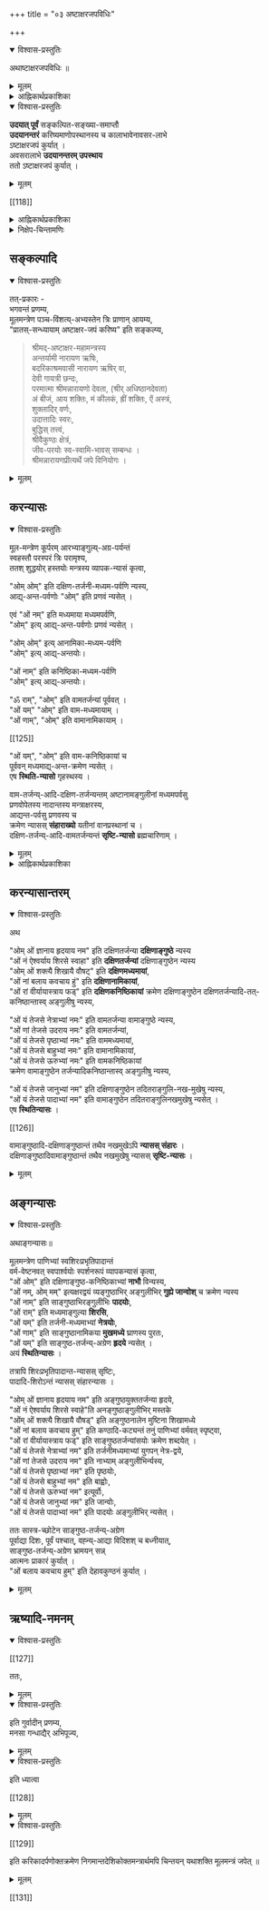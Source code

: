 +++
title = "०३ अष्टाक्षरजपविधिः"

+++

<details open><summary>विश्वास-प्रस्तुतिः</summary>

अथाष्टाक्षरजपविधिः ॥
</details>

<details><summary>मूलम्</summary>

अथाष्टाक्षरजपविधिः ॥
</details>

<details><summary>आह्निकार्थप्रकाशिका</summary>

ततोऽष्टाक्षरजपम् आह – **अथाष्टाक्षरजप** इति ।  
मया प्रदर्श्यत इति शेषः ।  
आचमन-प्रकरणोदाहृत-वचनानुसारेण  
सन्ध्यान्ताचमनम् एकं कृत्वा  
मूल-मन्त्र-जपः कार्य इति बोध्यम् ।  
तदुक्तं – 

> मद्-भक्ता ये नर-श्रेष्ठा  
मद्गता मत्परायणाः ।  
मद्-याजिनो मन्-नियमास्  
**तान्** प्रयत्नेन **पूजयेत्** ॥  
तेषान्तु पावनायाहं  
नित्यम् एव युधिष्ठिर ।  
उभे सन्ध्ये **ऽधितिष्ठामि**  
ह्य् अस्कन्नं तद्-व्रतम् मम ॥  
तस्माद् अष्टाक्षरम् मन्त्रं  
मद्-भक्तैर् वीत-कल्मषैः ।  
सन्ध्या-कालेषु **जप्तव्यं**,  
सततञ् चात्म-शुद्धये ॥ 

इति श्रीवैष्णव-धर्म-शास्त्रोक्तश्रीमदष्टाक्षरजपोपि सन्ध्यायामवसरे कार्यः इति ।
</details>

<details open><summary>विश्वास-प्रस्तुतिः</summary>

**उदयात् पूर्वं** सङ्कल्पित-सङ्ख्या-समाप्तौ  
**उदयानन्तरं** करिष्यमाणोपस्थानस्य च कालाभावेनावसर-लाभे  
ऽष्टाक्षरजपं कुर्यात् ।  
अवसरालाभे **उदयानन्तरम् उपस्थाय**  
ततो ऽष्टाक्षरजपं कुर्यात् ।
</details>

<details><summary>मूलम्</summary>

उदयात्पूर्वं सङ्कल्पितसङ्ख्यासमाप्तौ उदयानन्तरं करिष्यमाणोपस्थानस्य च कालाभावेनावसरलाभेऽष्टाक्षरजपं कुर्यात् । अवसरालाभे उदयानन्तरमुपस्थाय ततोऽष्टाक्षरजपं कुर्यात् ।
</details>

[[118]]

<details><summary>आह्निकार्थप्रकाशिका</summary>

अत्र गायत्र्य्-उपस्थानात् पूर्वम् एवाष्टाक्षर-जपः आचार्य-पादाभिमत इत्येकेतरोक्तं  
प्रमाण-न्यायाचार्यपाद-श्रीसूक्ति-विरुद्धम् इति  
हृदि निधाय  
उदाहृताचार्य-पाद-श्रीसूक्त्य्-अभिप्रेतार्थम् आह - **उदयात्पूर्वमि**त्यादिना । 

न च 

> सङ्कल्पित-सङ्ख्यात-गायत्री-जपानन्तरम्  
उपस्थानान्तम् असङ्ख्यात-गायत्रीजपोऽनुष्ठेयः ।  
अतो नाष्टाक्षरजपावसर 

इति वाच्यम् - 

असङ्ख्यात-गायत्री-जप-नैष्फल्यस्य गायत्री-जप-प्रकरणे समर्थितत्वेन  
तत्परित्यागेनाष्टाक्षर-जपस्य कार्यत्वात् । 

अत्र वक्तव्यं सर्वं श्रीनिक्षेप-चिन्तामणौ सम्यग् अनुगृहीतम्।   
तद्-अभिप्रेतार्थाः केचन प्रदर्श्यन्ते।  
</details>

<details><summary>निक्षेप-चिन्तामणिः</summary>

"तस्माद् अष्टाक्षरं मन्त्रम्"-इत्यादि-वचन-विहिताष्टाक्षर-जपः  
नित्यः उत काम्य इति विवेचनीयम्,  
एकेतराह्निकपक्षः

> सन्ध्या-काल-विहितस् तज्-जपो नित्यः  
> सततम् इति विहितः काम्यः, 
>
>> सततं चात्मशुद्धये 
>
> इति तत्रैवात्म-शुद्धि-रूप-फल-श्रवणाद् इति ।  

तन्मन्दम् - आचार्यपाद-श्रीसूक्त्य्-अभिप्राय-न्याय-विरोधात्,  
श्री-सच्-चरित्र-रक्षायां 

> कामाधिकारत्वे सम्भवति  
> नित्यत्व-कल्पनायोगात् 

इति, 

> तत्-तद्-वाक्य-प्रकृत-फल-विशेषापेक्षया निषेध  
> इत्य् आसत्तेर् व्यवस्थाप्यम् 

इति चानुगृहीतं,  
प्रकृते आत्म-शुद्धि-कामाधिकारत्वे सम्भवति  
नित्यत्व-कल्पनं न न्याय्यम्।  

यथा +ऊर्ध्वपुण्ड्रविधौ मध्यमा-कनिष्ठिका-निषेधस्य  
निषेध-बोधक-वाक्य-समभिव्याहृत--  
वाक्यावगताङ्गुल्य्-अन्तर-फल-विषयत्वम् आसत्तेर् व्यवस्थापितं, 

सन्ध्याकालेषु जप्तव्यम् इत्य्-अत्रापि  
विधेस् समभिव्याहृत-वाक्य-प्रतिपन्नात्म-शुद्धि-फल-विषयत्वम्  
आसत्तेर् व्यवस्थाप्यम् इति,  
तत्रापि काम्य-विधिरेव । 

यद् अपरोक्तं – 

>> तेषान्तु पावनायाहं  
नित्यम् एव युधिष्ठिर ।  
उभे सन्ध्ये **ऽधितिष्ठामि**  
ह्य् अस्कन्नं तद्-व्रतम् मम ॥  
तस्माद् अष्टाक्षरम् मन्त्रं  
मद्-भक्तैर् वीत-कल्मषैः ।  
सन्ध्या-कालेषु **जप्तव्यं**,  
सततञ् चात्म-शुद्धये ॥
>
> इत्यत्र, शाबरभाष्ये -
>
>> यावज्-जीवम् अग्निहोत्रं जुहोतीत्य् अत्र  
>> जीवन-रूप-निमित्त-नैयत्येनाग्निहोत्रं नियतम् 
>
> इति भाषित-रीत्या सन्ध्याकालयोर् भगवद्-अधिष्ठान-रूप-निमित्तस्य नियतत्त्वेन  
> तन्-निमित्तक-श्रीमद्-अष्टाक्षर-जपस्यापि नियत-तमत्वं  
> सन्ध्या-कालयोस् सिद्धम् 

इति, तन् न  - 

दृष्टान्ते फलाश्रुतेः 'यावज्जीवम्' इति श्रुतेश् च  
निमित्त-नियतत्वाधीन-नित्यत्व-सिद्धाव् अपि,  
'तेषान्तु पावनाये'त्य्-आदिवचने  
पावनत्व-फलार्थ-सन्ध्या-काल-भगवद्-अधिष्ठान-रूप-  
निमित्त-नैयत्यावगमेन दृष्टान्त-वैषम्यात्,

[[119]]

तस्य निमित्तस्य 

> तस्माद् अष्टाक्षरं मन्त्रम् 

इत्यत्र तच्-छब्देन परामर्शात्,  
तद्-धेतुकस्य सन्ध्या-कालाष्टाक्षर-जपस्यात्म-शुद्धि-कामनाधिकारत्वस्य  शब्द-स्वरस-सिद्धत्वात्,  
अन्यथा पावनार्थ-सन्ध्याधिष्ठानं, 'तस्मादि'ति तच्-छब्देन परामृश्य  
तद्धेतुक-सन्ध्या-कालिकाष्टाक्षर-जप-विधानेऽपि नित्यत्वाङ्गीकारे  
तद्-वाक्यं जरद्-गवादि-वाक्यवद् अनन्वितार्थकं स्यात् । 

न चात्मशुद्धिफलकत्वं नित्यत्व-पर्यवसायीति वाच्यं – श्रुतिस्मृतिविरोधात् । 

> वैश्वानरं द्वादशकपालं निर्वपेत्  
> पुत्रे जाते यद् अष्टाकपालो भवति 

इत्यारभ्य, 

> यस्मिन् जात एताम् इष्टिं निर्वपति  
> पूत एव तेजस्व्य् अन्नाद इन्द्रियावी पशुमान् भवति 

इत्यन्तेन काम्य-फलानि प्रतिपाद्य, 

> अप वा एष सुवर्गाल् लोकाच् छिद्यत 

इति प्रत्यवाय-परिहारं श्रुतिर् आह,  
एतच्-छ्रुति-विहित-जातेष्टि-विषयम् अधिकारं 

> प्रत्यवायपरीहारे  
> फलान्तरसमन्विते ।  
> तत्र संवलितं प्राहुर्  
> अधिकारं विचक्षणाः ॥ 

इति शास्त्रीयनियमनाधिकारे ऽन्वगृह्णन् ।  
एतत्-कारिकार्थः श्रीसारास्वादिन्याम् अवलोकनीयः ।  

अत्र पूतत्वं काम्यफलतयोक्तम् -  
स्मृतिरत्नाकरे - 

> येषां जपैश्च होमैश्च पूयन्ते 

इत्युपक्रमात्, 

> एतानि जप्यानि पुनन्ति जन्तून् 

इत्युपसंहाराच्च एते जपाः काम्या इति  
मध्याह्न-सन्ध्यायां गायत्री-व्यतिरिक्त-मन्त्राणां परिशुद्धि-फल-श्रवणेन काम्यत्वोक्तेः,  
अत्रापि काम्यत्वस्यैव वाच्यत्वात् ।  

आश्वमेधिके पञ्चाशीतितमेऽध्याये श्रीवैष्णव-धर्मशास्त्रे युधिष्ठिरः -

> वृथा च कति जन्मानि  
> वृथा दानानि कानि च ।  
> वृथा च जीवितं केषां  
> नराणां पुरुषोत्तम ॥ 

इति वृथा जन्म-दानादिकं पप्रच्छ ।  
श्रीभगवान् वृथा जन्म-दानादिकं विस्तरेण प्रतिपाद्य  
सत्-पात्र-दान-फल-कथनावसरे  
आत्म-शुद्धि-फलक-सन्ध्या-काल-तद्-इतर-कालिकाष्टाक्षर-जपं विधायाध्यायान्ते 

> एवं सर्वास्व् अवस्थासु  
> सर्वदानानि पाण्डव ।  
> मद्भक्तेभ्यः प्रदत्तानि
> स्वर्गमार्गप्रदानि वै ॥ 

इति दानफलमेव प्रतिपादितम् ।  
उपरितनाध्यायेषु च,  
आचार-दोष-ब्राह्मणादि-गुण-दोष-दान-विशेष-फलादिकम् एव प्रपञ्चितम् । 

[[120]]

तत्रैक-नवतितमेऽध्याये – 

> गायत्रीं च यथाशक्ति  
> जप्त्वा सूक्तं च मामकम् ।  
> मन्मयानि च सामानि  
> पौरुषं व्रतमेव तत् ॥  
> ततश् चालोकयेद् अर्कं  
> "हँसश् शुचिषद्" इत्यपि ।  
> प्रदक्षिणं समावृत्य  
> नमस्कृत्य दिवाकरम् ॥ 

इति गायत्री-साम-मन्व्-अशेष-जपानन्तरम्  
उपस्थान-प्रदक्षिण-नमस्कारादिकम् एव क्रमात् प्रतिपादितं,  
मध्ये नाष्टाक्षर-जपो विहितः ।  

एवं च प्रकरणानुगुण्येनात्मशुद्धि-कामनायां  
सन्ध्याकालेषु सततं चाष्टाक्षरजपः कार्य इति सिद्धम् । 

> ततः परं चाध्ययनं  
जपं भागवतो यदा ।  
कुर्यात् स्वाध्यायकालोऽसौ  
कीर्तितो मुनिपुङ्गव ॥  

> अर्चयांश् च ततो देवं  
ततो मन्त्रान् जपन्न् अपि ।  
ध्यायन्न् अपि परं देवं  
कालेषूक्तेषु पञ्चसु ॥ 

> स्वाध्यायश्च  
श्रुति-स्मृतीतिहास--  
मन्त्र-जप--  
सत्-संवाद+  
अध्यात्म-शास्त्र-श्रवण-प्रवचनाद्य्-आत्मा, 

> अत्र परिपूर्ण-ज्ञानस्य उपबृंहण-निरपेक्षस्याधिकारि-विशेषस्य  
द्वि-षड्--अष्ट--षड्-अक्षर--द्वयादि-जप एव स्वाध्याय इति,  
तत्र तद्-विधिः,  
अत एव रहस्याम्नाये वेदान्तर-निषेधेन द्वि-षट्क-मात्र-स्वाध्याय-विधानं निर्व्यूढं, 

> सङ्ग्रह-रुचीनां महामन्त्र-सक्तानां च  
> सर्व-सार-भूत-व्यापक-मन्त्र-जपोपदेशः

इति नारदीय-संहिता-वचन--वङ्गिवंशेश्वरकारिका--श्रीपाञ्चरात्ररक्षावाक्यैः  
स्वाध्यायकाल एवाष्टाक्षर-जपो नित्य इत्य् अवगम्यते,  
फलाश्रवणात् ।+++(5)+++  

श्रीचरम-श्लोकाधिकारे 

> तस्माद् अष्टाक्षरं मन्त्रम् 

इति कृत्स्नवचनम् उपादाय - 

> இப்புடைகளிலுள்ள வைகளெல்லாம் अवश्यकर्तव्य ங்களான नित्यनैमित्तिक ங்களுக்கு विरोध ம் வாராதபடி அவற்றுக்குப் போக்கிமிக்க காலத்திலேயாகக் கடவது 

इति तस्यावश्य-कर्तव्य-सन्ध्याद्य्-अनविरुद्ध-काल-कर्तव्यत्वाभिधानात् । उपरि 

> श्रौत-स्मार्ताविरुद्धेषु कालेषु जपमाचरेत् 
>
> என்று நாரதாதிகளுஞ் சொன்னார்கள் 

इति श्रीसूक्त्यापि  
श्रुति-स्मृति-विहित-सन्ध्याद्यनविरुद्धकाल एव  
भारतेतिहासाश्वमेधिक-पर्व-स्थ--  
श्रीवैष्णव-धर्म-शास्त्र-विहिताष्टाक्षर-जपाचरणं न्याय्यम् इति प्रतीयते । 

श्रीन्यायपरिशुद्धौ 

> आचारे धर्मशास्त्राणि 

इत्य् अनुगृहीतत्वेनाधिकृत-धर्म-शास्त्र-विहित--सान्ध्य-कर्माद्य्-उपरोधेनाचार+अनधिकृतेतिहास-विहिताष्टाक्षर-जपो नाचार्य-पादाभिमतः ।+++(4)+++  
स्मृत्यधिकरण-श्रीभाष्ये धर्मशास्त्रस्य  
कर्मभागोपबृंहणत्वस्य+ इतिहास-पुराणयोर् वेदान्तोपबृंहणत्वस्यानुगृहीतत्वाच् चायम् अर्थस् सिद्धः ।

[[121]]

श्रीपाञ्चरात्ररक्षायां गायत्रीजपविध्य्-अनन्तरं 

> न च क्रमन्न च हसन् 

इत्यादिना 

> इत्यादयश्च जपकालनियमाः 

इति जपकाल-नियमम् उक्त्वा 

> मद्भक्ता ये नरश्रेष्ठाः 

इत्यादिना 

> श्रीवैष्णव-धर्मशास्त्रोक्त-श्रीमद्-अष्टाक्षर-जपोऽपि  
> यथाशक्ति सन्ध्यायाम् अवसरे कार्यः 

इति अष्टाक्षरजपं प्रसङ्गाद् अभिधाय,  
'प्राणायामेने'त्यादिना गायत्री-जप-विशेषम् उक्त्वा,  
गायत्र्य्-अष्टाक्षरादि-जप-साधारण्येन  
जपस्थान-गणन-साधन--तत्-प्रकार--जप-प्रभाव--  
जप-मध्य-गत-गुरु-वैष्णवीय-सम्भाषणादि-पूजानुमति--  
सप्रणव-सङ्ख्यात-मानस-जपादिकं कथितम् ।  

उपस्थानात् पूर्वम् एवाष्टाक्षरजपः आचार्यपादाभिमत  
इति वदद्भिः पाठ-क्रम एव नियामक इति वक्तव्यम् । 

> प्राङ्मुखः प्राग्-उदङ्-मुखो वा तिष्ठन्  
> गायत्रीम् आवर्त्य  
> पूर्ववत् कृत-प्राणायाम-त्रयः  
> सन्ध्योपस्थान-सङ्कल्प-पूर्वकम्  
> उत्तमे शिखर इति मन्त्रेण  
> गायत्रीम् अनुज्ञाप्य 

इत्य्-आदि-श्रीसूक्तौ क्त्वा-श्रुत्या गायत्र्य्-अनन्तरम् उपस्थानक्रमः प्रतीतः ।  
अयं च क्रमः श्रीपाञ्चरात्ररक्षायां 

> स्वसूत्रविहितम् एव सन्ध्योपासनादिकं कर्तृम् उचितम् 

इत्यत्र साधकतया उदाहृतैः, 

> पाद्मे च शौचाचमन-दन्त-धावन-स्नानानि यथा-क्रमं विधायानन्तरम् एवं सन्ध्योपासनम् उक्तम् 
>
>> आचम्य प्रोक्षयेद् दर्भ-  
> वारिभिर् मन्त्रवत् तनुम् ।

इत्य्-आद्य्-उदाहृतैः 

> तर्पयेद् उपविश्याथ  
तत्तन्-मन्त्रम् उदीरयन् ।  
देवादीन् सलिले तिष्ठन्  
सावित्रीं प्राङ्मुखो जपेत् ॥  
यावत्-सूर्योदयं दृष्ट्वा  
प्राञ्जलिस् तिमिरापहम् ।  
उपस्थाय स्वशाखोक्तैः  
मन्त्रैर्ध्येयं हृदि स्थितम् ॥ 

इति वचनैः,

[[122]]

> प्राङ्मुखस् सावित्रीं सहस्रकृत्वः आवर्तयेद् 

इत्यादिभिः 

> त्रिभिश्च प्राणायामैस्  
तांस् ततो ब्रह्म-हृदयेन  
वारुणीभ्यां सायम् उपतिष्ठते  
"इमं मे वरुण", "तत्त्वायामी"ति द्वाभ्यां,  

> एवं प्राङ्मुखः प्रातस् तिष्ठन्  
मैत्रीभ्याम् अहर् अहर् उपतिष्ठते,  
"मित्रस्य चर्षणीधृतः" "मित्रो जनान् यातयती"ति द्वाभ्यां, 

> दर्भेष्व् आसीनो दर्भान् धारयमाणः  
सावित्रीं सहस्रकृत्वः आवर्तयेत्  
शतकृत्वो ऽपरिमितकृत्वो वा, दशवारम् ।  
अथादित्यम् उपतिष्ठते,  
"उद् वयन् तमसस्परि, उदुत्यं चित्रं, तच्चक्षुर् देवहितं, य उदगात्" 

इति बोधायन-धर्म-सूत्र-वाक्यैश् च  
श्रौत-क्रमेण प्रतिपादितम् । 

गायत्री-जपोपस्थान-क्रमम् अनुसृत्याचार्यपादानुगृहीतः ।  
आचार्यपादोदाहृतेषु 

> गायत्री-जप-पर्यन्तं  
मन्त्राचमन-पूर्वकम् ।  
सान्ध्यं कर्माखिलं साधु  
समाप्य च यथाविधि ॥
>
> ततः स्व-कर्म-भोक्तारम्  
आदित्यान्तर्-अवस्थितम् ।  
उपस्थाय स्वकैर्मन्त्रैर्  
नारायणम् अतन्द्रितः ॥

> आदित्यान्तः-स्थितस्यार्घ्यं  
वितीर्य परमात्मनः ।  
प्रतिपादिकया विष्णोः  
सावित्र्या तं जपेद्-धरिम् ॥
>
> ध्यायन् जप्त्वोपतिष्ठेत  
तम् एव पुरुषोत्तमम् ।  

इति वङ्गिवंशेश्वर-नारायणमुनिवचनेषु जप्त्वा  
‘ततः’ इति श्रुत्यैव गायत्री-जपानन्तरम् उपस्थानक्रमोऽवगतः । 

> एवं **जपित्वा** गायत्रीम्  
**उपस्थाय** दिवाकरम् ।  
सूर्यस्याभिमुखं **जप्त्वा**  
गायत्रीं नियतात्मवान् ॥  
**उपस्थानं** ततः कृत्वा  
**नमस्कुर्यात्** ततो हरिम् ।  
एवं जप्त्वा यथाशक्ति  
ह्युदिते तु दिवाकरे ॥  
उत्तमेत्यनुवाकेन  
उद्वास्य तु यथागतम् 

इति वासिष्ठसंहिता-वृद्धहारीत-स्मृतिरत्नाकर-स्थ-वचनैः  
श्रौतक्रमेण गायत्री-जपानन्तर्यम्  
उपस्थाने प्रतीयते । 

पाठक्रमात् श्रौतक्रमस्य बलीयस्त्वं सर्वमीमांसकसम्मतम्,  
अनुगृहीतं च श्रीभाष्ये अर्चिरादिपादे । 

[[123]]

यद्य्-अष्टाक्षर-जपः उपस्थानात् पूर्वं नियमेनाचार्यपादाभिप्रेतः, तदा 

> प्राङ्मुखः प्राग्-उदङ्मुखो वा तिष्ठन्  
> गायत्रीमावर्त्य

इत्यनन्तरं, 

> अष्टाक्षरं जप्त्वा पूर्ववत् कृत-प्राणायामत्रयः 

इत्यादिवाक्यं रचनीयं स्यात्, न तथा रचितम् ।

> सन्ध्याकालेषु जप्तव्यम् 

इति वचन-विहिताष्टाक्षर-जपस्योदयात् पूर्वं सङ्कल्पित-समाप्तौ  
उदयानन्तरं पूर्वोपदर्शितार्ध-प्रहर-पर्यन्त-सन्ध्याकाल-करणेऽपि विधेश् चारितार्थ्य-सम्भवात्,  
तद्-वचन-बलेन  
पञ्चरात्र-स्मृति-वचन-सम्प्रदायोक्त्य्-आचार्य-पाद-श्री-सूक्त्य्-अवगत-  
प्रदर्शित-श्रौत-क्रम-बाधो न युक्त एव । किं बहुना स्मृतिरत्नकरे – 

> किञ्चिद् अभ्युदिते रवौ 

इति विहित-माघ-स्नानं स्त्री-शूद्रादि-विषयम् इति व्यवस्थाप्योक्तं — 

> विप्रादि-विषये तु सन्ध्यातिक्रम-दोषो दुर्वारस् स्यात्,  
> मार्जनाद्य्-उपस्थानान्तम् एक-कर्मत्वेन  
> मध्ये कर्मान्तरानुष्ठानायोगात्,  
> ‘उदयन्तं दिवाकरम्' इति उदय-काल-सूर्योपस्थान-विधानाच् च  
> किञ्चिद्-अभ्युदिते स्नात्वा ऽनुष्ठाने  
> मासं +++(यावत्)+++ सन्ध्यातिक्रमेणाशुचित्व-कर्मानर्हत्व-शूद्रत्वादिदोषाः प्रसज्येरन् 

इति  
मार्जनाद्य्-उपस्थानान्तम् एकं कर्म +इति  
मध्ये माघस्नानादि-क्रियानुष्ठाने दोषाश् च  
प्रतिपादिताः । 

इतराह्निके -

> माघस्नानस्य नित्यत्वात्  
किञ्चिदभ्युदिते रवौ ।  
स्त्रीणां स्मृतं द्विजानान्तु  
प्रागादित्योदयाद् इति ।  
किञ्चिद्-अभ्युदिते भानौ  
माघस्नाने कृते द्विजैः ।  
सन्ध्यातिक्रम-दोषेण  
महान् दाषो भवेद् ध्रुवम् ।  
प्रोक्षणादेर् उपस्थानान्तस्यैकत्वेन कर्मणः ॥ 

इति रत्नाकरानुसारः कृतः ।  
न हि "कर्मणि क्रियान्तरम्" इति मीमांसक-घोषितम् ।  

श्रीमद्-अष्टाक्षर-जपः  
न श्रुति-स्मृति-विहित-सान्ध्य-कर्माङ्गाद्य्-अन्तर्-भूतः, मानाभावात् । 

[[124]]

अत 

> उपस्थानान्त-सान्ध्य-कर्म-मध्ये  
उपस्थानोपरोधेन क्रियान्तराष्टाक्षर-जप-कर्तव्यत्व-कथनं  
प्रमाणाचार्य-पाद-श्रीसूक्ति--स्व-मूल-ग्रन्थ--स्वोक्ति--मीमांसक-वाक्य-विरुद्धम् 

इति,  

>> उपस्थानात् पूर्वम् एवाष्टाक्षर-जप-पक्षः आचार्यपादाभिमत 
>
> इति कथनम् अविमर्श-कृतम् 

इति सद्-उपदेश--पूर्वकाचार्यपाद-सर्व-श्रीसूक्ति--मीमांसा-न्याय-विमर्श-कृद्भिर् अनुसन्धेयम् ।  

अष्टाक्षर-जप-प्रभावादिकं तत्र तत्रोक्तं द्रष्टव्यम् ।
</details>

## सङ्कल्पादि
<details open><summary>विश्वास-प्रस्तुतिः</summary>

तत्-प्रकारः -  
भगवन्तं प्रणम्य,  
मूलमन्त्रेण पञ्च-विंशत्य्-अभ्यस्तेन त्रिः प्राणान् आयम्य,  
"प्रातस्-सन्ध्यायाम् अष्टाक्षर-जपं करिष्य" इति सङ्कल्प्य,  

> श्रीमद्-अष्टाक्षर-महामन्त्रस्य  
> अन्तर्यामी नारायण ऋषिः,  
> बदरिकाश्रमवासी नारायण ऋषिर् वा,  
> देवी गायत्री छन्दः,  
> परमात्मा श्रीमन्नारायणो देवता,  (श्रीर् अधिष्ठानदेवता)  
> अं बीजं, आय शक्तिः, मं कीलकं, ह्रीं शक्तिः, ऐं अस्त्रं,  
> शुक्लादिर् वर्णः,  
> उदात्तादिः स्वरः,  
> बुद्धिस् तत्त्वं,  
> श्रीवैकुण्ठः क्षेत्रं,  
> जीव-परयोः स्व-स्वामि-भावस् सम्बन्धः ।  
> श्रीमन्नारायणप्रीत्यर्थे जपे विनियोगः । 
</details>

<details><summary>मूलम्</summary>

तत्प्रकारः - भगवन्तं प्रणम्य, मूलमन्त्रेण पञ्चविंशत्यभ्यस्तेन त्रिःप्राणानायम्य, प्रातस्सन्ध्यायामष्टाक्षरजपं करिष्य सति सङ्कल्प्य, श्रीमदष्टाक्षरमहामन्त्रस्य अन्तर्यामी नारायण ऋषिः, बदरिकाश्रमवासी नारायण ऋषिर्वा, देवी गायत्री छन्दः, परमात्मा श्रीमन्नारायणो देवता,  (श्रीरधिष्ठानदेवता) अं बीजं, आय शक्तिः, मं कीलकं, ह्रीं शक्तिः, ऐं अस्त्रं, शुक्लादिर्वर्णः, उदात्तादिः स्वरः, बुद्धिस्तत्वं, श्रीवैकुण्ठः क्षेत्रं, जीवपरयोः स्वस्वामिभावस्सम्बन्धः । श्रीमन्नारायणप्रीत्यर्थे जपे विनियोगः ।
</details>

## करन्यासः
<details open><summary>विश्वास-प्रस्तुतिः</summary>

मूल-मन्त्रेण कूर्परम् आरभ्याङ्गुल्य्-अग्र-पर्यन्तं  
स्वहस्तौ परस्परं त्रिः परामृश्य,  
ततश् शुद्धयोर् हस्तयोः मन्त्रस्य व्यापक-न्यासं कृत्वा,  

"ओम् ओम्" इति दक्षिण-तर्जनी-मध्यम-पर्वणि न्यस्य,  
आद्य्-अन्त-पर्वणोः "ओम्" इति प्रणवं न्यसेत् ।  

एवं "ओं नम्" इति मध्यमाया मध्यमपर्वणि,  
"ओम्" इत्य् आद्य्-अन्त-पर्वणोः प्रणवं न्यसेत् ।  

"ओम् ओम्" इत्य् आनामिका-मध्यम-पर्वणि  
"ओम्" इत्य् आद्य्-अन्तयोः।  

"ओं नाम्" इति कनिष्ठिका-मध्यम-पर्वणि  
"ओम्" इत्य् आद्य्-अन्तयोः।   

"ॐ राम्", "ओम्" इति वामतर्जन्यां पूर्ववत् ।  
"ओं यम्" "ओम्" इति वाम-मध्यमायाम् ।  
"ओं णाम्", "ओम्" इति वामानामिकायाम् । 

[[125]]

"ओं यम्", "ओम्" इति वाम-कनिष्ठिकायां च  
पूर्ववन् मध्यमाद्य्-अन्त-क्रमेण न्यसेत् ।  
एष **स्थिति-न्यासो** गृहस्थस्य । 

वाम-तर्जन्य्-आदि-दक्षिण-तर्जन्यन्तम् अष्टानामङ्गुलीनां मध्यमपर्वसु  
प्रणवोपेतस्य नादान्तस्य मन्त्राक्षरस्य,  
आद्यन्त-पर्वसु प्रणवस्य च  
क्रमेण न्यासस् **संहाराख्यो** यतीनां वानप्रस्थानां च ।  
दक्षिण-तर्जन्य्-आदि-वामतर्जन्यन्तं **सृष्टि-न्यासो** ब्रह्मचारिणाम् । 
</details>

<details><summary>मूलम्</summary>

मूलमन्त्रेण कूर्परमारभ्याङ्गुल्यग्रपर्यन्तं स्वहस्तौ परस्परं त्रिः परामृश्य, ततश्शुद्धयोर्हस्तयोः मन्त्रस्य व्यापकन्यासं कृत्वा, ओमोमिति दक्षिणतर्जनीमध्यमपर्वणि न्यस्य, आद्यन्तपर्वणोः ओमिति प्रणवं न्यसेत् । एवं ओं नमिति मध्यमाया मध्यमपर्वणि, ओमित्याद्यन्तपर्वणोः प्रणवं न्यसेत् । ओमोमित्यानामिकामध्यमपर्वणि ओमित्याद्यन्तयोः। ओं नामिति कनिष्ठिकामध्यमपर्वणि ओमित्याद्यन्तयोः । औं रां ओमिति वामतर्जन्यां पूर्ववत् । ओं यं ओमिति वाममध्यमायाम् । ओं णां ओमिति वामानामिकायाम् ।

[[125]]

ओं यं ओमिति वामकनिष्ठिकायां च पूर्ववन्मध्यमाद्यन्तक्रमेण न्यसेत् । एष स्थितिन्यासो गृहस्थस्य । वामतर्जन्यादिदक्षिणतर्जन्यन्तम् अष्टानामङ्गुलीनां मध्यमपर्वसु प्रणवोपेतस्य नादान्तस्य मन्त्राक्षरस्य आद्यन्तपर्वसु प्रणवस्य च क्रमेण न्यासस्संहाराख्यो यतीनां वानप्रस्थानां च । दक्षिणतर्जन्यादिवामतर्जन्यन्तं सृष्टिन्यासो ब्रह्मचारिणाम् । 
</details>


<details><summary>आह्निकार्थप्रकाशिका</summary>

अथाष्टाक्षरजपप्रकारमाह **तत्प्रकार** इत्यादिना ।  
पाद्मे चर्यापादे तृतीयाध्याये -

> तलं पृष्ठं च करयोश्शोधयित्वास्त्रविद्यया ।  
अङ्गुलीनां च सर्वासां पर्वस्वाद्यन्तवर्तिषु ॥  
इष्यते प्रणवन्यासः मध्यमेषु च पर्वसु ।  
मन्त्राक्षराणि विन्यस्य न्यास एष सनातनः ॥  
पर्वदक्षिणतर्जन्याः प्रक्रम्याङ्गुलिपर्वसु ।  
दक्षिणेतरतर्जन्याः पर्वान्तं साधकोत्तमः ॥  
सृष्टिन्यासमिमं कुर्यात् व्यत्यासे न तु संहृतिः ।  
प्रक्रम्य तर्जनीपर्वकनिष्ठापर्वविश्रमः ॥  
स्थितावष्टाक्षरस्यैष मन्त्रन्यास उदीरितः ।


> ताभ्यां पादादिमूर्द्धान्तं देहे न्यस्येत्समन्ततः ॥  
व्यापकं कञ्चुकं यद्वत् मन्त्रस्त्वक्षरशस्ततः ।  
मूर्ध्नि नेत्रे मुखे चित्ते नाभ्यां गुह्ये च जानुनि ॥
>
> [[130]]
>
> चरणौ क्रमशः सृष्टौ न्यासो मन्त्रस्य इष्यते ।  
विपरीतक्रमो ज्ञेयः संहृतौ पालने पुनः ॥  
नाभ्यादिहृदयान्तेषु न्यासोऽङ्गेषु प्रकीर्तितः ।  
अष्टाक्षरस्य मन्त्रस्य स्थानान्येतानि, तानि च  …॥

> मूर्ध्नि मध्यमयाङ्गुल्या तर्जन्या सा च चक्षुषोः ।  
न्यसेन्मुखेऽनामिकया चाङ्गुष्ठेन च मन्त्रवित् ॥  
अङ्गुष्ठतर्जनीभ्यान्तु हृदये न्यसनं भवेत् ।  
तथाङ्गुष्ठकनिष्ठाभ्यां नाभौ न्यासः प्रशस्यते ॥  
विनाङ्गुष्ठेन शेषाभिः गुह्ये जानुनि चोभयोः ।  
समस्ताभिश्चरणयोरित्यष्टाक्षरभूमयः ॥

इति सङ्ग्रहेण करन्यासाङ्गन्यासभेदाः प्रदर्शिताः ।  
पराशरसंहितायाम् –

> अष्टाक्षरस्य मन्त्रस्य  
नरनारायणेति च ।  
ऋषिं चोक्त्वा ततो देवं  
नरनारायणेति च ॥

वासिष्ठसंहितायाम्

> अष्टाक्षरस्य मन्त्रस्य  
ऋषिर्नारायणः स्मृतः ।  
छन्दश्च देवी गायत्री  
देवो नारायणस्स्वयम् ॥

इति ऋष्यादिकं प्रदर्शितम् ।

> ऋषयेऽष्टाक्षरस्यान्तर्यामिणे हरये नमः

इति वङ्गिवंशेश्वरोक्तेः अन्तर्यामी नारायण ऋषिरित्युक्तम् ।  
भाष्यकारानुक्तो मन्त्र-न्यासस्  
तच्-छिष्याद्य्-उक्त-प्रकारेणानुष्ठेय  
इति ज्ञापनाय इत्य्  
आचार्यपाद-श्रीसूक्तेर्  
वङ्गिवंशेश्वरोक्त-न्यासादिकम् अत्रानुगृहीतम् ।
</details>

## करन्यासान्तरम्
<details open><summary>विश्वास-प्रस्तुतिः</summary>

अथ  

"ओम् ओं ज्ञानाय हृदयाय नम" इति दक्षिणतर्जन्या **दक्षिणाङ्गुष्ठे** न्यस्य  
"ओं नं ऐश्वर्याय शिरसे स्वाहा" इति **दक्षिणतर्जन्यां** दक्षिणाङ्गुष्ठेन न्यस्य  
"ओम् ओं शक्त्यै शिखायै वौषट्" इति **दक्षिणमध्यमायां**,  
"ओं नां बलाय कवचाय हुं" इति **दक्षिणानामिकायां**,  
"ओं रां वीर्यायास्त्राय फड्" इति **दक्षिणकनिष्ठिकायां** क्रमेण दक्षिणाङ्गुष्ठेन दक्षिणतर्जन्यादि-तत्-कनिष्ठान्तास्व् अङ्गुलीषु न्यस्य,  

"ओं यं तेजसे नेत्राभ्यां नमः" इति वामतर्जन्या वामाङ्गुष्ठे न्यस्य,  
"ओं णां तेजसे उदराय नमः" इति वामतर्जन्यां,  
"ओं यं तेजसे पृष्ठाभ्यां नमः" इति वाममध्यमायां,  
"ओं यं तेजसे बाहुभ्यां नमः" इति वामानामिकायां,  
"ओं यं तेजसे ऊरुभ्यां नमः" इति वामकनिष्ठिकायां  
क्रमेण वामाङ्गुष्ठेन तर्जन्यादिकनिष्ठान्तास्व् अङ्गुलीषु न्यस्य, 

"ओं यं तेजसे जानुभ्यां नम" इति दक्षिणाङ्गुष्ठेन तदितराङ्गुलि-नख-मुखेषु न्यस्य,  
"ओं यं तेजसे पादाभ्यां नम" इति वामाङ्गुष्ठेन तदितराङ्गुलिनखमुखेषु न्यसेत् ।  
एष **स्थितिन्यासः** । 

[[126]]

वामाङ्गुष्ठादि-दक्षिणाङ्गुष्ठान्तं तथैव नखमुखेऽपि **न्यासस् संहारः** ।  
दक्षिणाङ्गुष्ठादिवामाङ्गुष्ठान्तं तथैव नखमुखेषु न्यासस् **सृष्टि-न्यासः** । 
</details>

<details><summary>मूलम्</summary>

अथ ओमों ज्ञानाय हृदयाय नम इति ~~दक्षिणतर्जन्यां दक्षिणाङ्गुष्ठेन~~ न्यस्य ओं नं ऐश्वर्याय शिरसे स्वाहा इति दक्षिणतर्जन्यां दक्षिणाङ्गुष्ठेन न्यस्य ओ मों शक्त्यै शिखायै वौषट् इति दक्षिणमध्यमायां, ओं नां बलाय कवचाय हुं इति दक्षिणानामिकायां, ओं रां वीर्यायास्त्राय फडिति दक्षिणकनिष्ठिकायां क्रमेण दक्षिणाङ्गुष्ठेन दक्षिणतर्जन्यादितत्कनिष्ठान्तास्वङ्गुलीषु न्यस्य, ओं यं तेजसे नेत्राभ्यां नमः इति वामतर्जन्या वामाङ्गुष्ठे न्यस्य, ओं णां तेजसे उदराय नमः इति वामतर्जन्यां, ओं यं तेजसे पृष्ठाभ्यां नमः इति वाममध्यमायां, ओं यं तेजसे बाहुभ्यां नमः इति वामानामिकायां, ओं यं तेजसे ऊरुभ्यां नमः इति, वामकनिष्ठिकायां क्रमेण वामाङ्गुष्ठेन तर्जन्यादिकनिष्ठान्तास्वङ्गुलीषु न्यस्य, ओं यं तेजसे जानुभ्यां नम इति दक्षिणाङ्गुष्ठेन तदितराङ्गुलिनखमुखेषु न्यस्य, ओं यं तेजसे पादाभ्यां नम इति वामाङ्गुष्ठेन तदितराङ्गुलिनखमुखेषु न्यसेत् । एष स्थितिन्यासः ।

[[126]]

वामाङ्गुष्ठादिदक्षिणाङ्गुष्ठान्तं तथैव नखमुखेऽपि न्यासस्संहारः । दक्षिणाङ्गुष्ठादिवामाङ्गुष्ठान्तं तथैव नखमुखेषु न्यासस्सृष्टिन्यासः ।
</details>

## अङ्गन्यासः
<details open><summary>विश्वास-प्रस्तुतिः</summary>

अथाङ्गन्यासः॥ 

मूलमन्त्रेण पाणिभ्यां स्वशिरःप्रभृतिपादान्तं  
वर्म-वेष्टनवत् स्वपार्श्वयोः स्पर्शनरूपं व्यापकन्यासं कृत्वा,  
"ओं ओम्" इति दक्षिणाङ्गुष्ठ-कनिष्ठिकाभ्यां **नाभौ** विन्यस्य,  
"ओं नम्, ओम् मम्" इत्यक्षरद्वयं व्यङ्गुष्ठाभिर् अङ्गुलीभिर् **गुह्ये जान्वोश्** च क्रमेण न्यस्य  
"ओं नाम्" इति साङ्गुष्ठाभिरङ्गुलीभिः **पादयोः**,  
"ओं राम्" इति मध्यमाङ्गुल्या **शिरसि**,  
"ओं यम्" इति तर्जनी-मध्यमाभ्यां **नेत्रयोः**,  
"ओं णाम्" इति साङ्गुष्ठानामिकया **मुखमध्ये** घ्राणस्य पुरतः,  
"ओं यम्" इति साङ्गुष्ठ-तर्जन्य्-अग्रेण **हृदये** न्यसेत् ।  
अयं **स्थितिन्यासः** ।  

तत्रापि शिरःप्रभृतिपादान्त-न्यासस् सृष्टिः,  
पादादि-शिरोऽन्तं न्यासस् संहारन्यासः । 

"ओम् ओं ज्ञानाय हृदयाय नम" इति अङ्गुष्ठयुक्ततर्जन्या हृदये,  
"ओं नं ऐश्वर्याय शिरसे स्वाहे"ति अनङ्गुष्ठाङ्गुलीभिर् मस्तके  
"ओंम् ओं शक्त्यै शिखायै वौषड्" इति अङ्गुष्ठनालेन मुष्टिना शिखामध्ये  
"ओं नां बलाय कवचाय हुम्" इति कण्ठादि-कट्यन्तं तनुं पाणिभ्यां वर्मवत् स्पृष्ट्वा,  
"ओं रां वीर्यायास्त्राय फड्" इति साङ्गुष्ठतर्जन्यांसयोः क्रमेण शब्दयेत् ।  
"ओं यं तेजसे नेत्राभ्यां नम" इति तर्जनीमध्यमाभ्यां युगपन् नेत्र-द्वये,  
"ओं णां तेजसे उदराय नम" इति नाभ्याम् अङ्गुलीभिर्न्यस्य,  
"ओं यं तेजसे पृष्ठाभ्यां नम" इति पृष्ठयोः,  
"ओं यं तेजसे बाहुभ्यां नम" इति बाह्वोः,  
"ओं यं तेजसे ऊरुभ्यां नम" इत्यूर्वोः,  
"ओं यं तेजसे जानुभ्यां नम" इति जान्वोः,  
"ओं यं तेजसे पादाभ्यां नम" इति पादयोः अङ्गुलीभिर् न्यसेत् ।  

ततः सास्त्र-च्छोटेन साङ्गुष्ठ-तर्जन्य्-अग्रेण  
पूर्वाद्या दिशः, पूर्वं पश्चात्, वह्न्य्-आद्या विदिशश् च बध्नीयात्,  
साङ्गुष्ठ-तर्जन्य्-अग्रेण भ्रामयन् सन्न्  
आत्मनः प्राकारं कुर्यात्  ।  
"ओं बलाय कवचाय हुम्" इति देहावकुण्ठनं कुर्यात् । 
</details>

<details><summary>मूलम्</summary>

अथाङ्गन्यासः मूलमन्त्रेण पाणिभ्यां स्वशिरःप्रभृतिपादान्तं वर्मवेष्टनवत् स्वपार्श्वयोः स्पर्शनरूपं व्यापकन्यासं कृत्वा, ओं ओमिति दक्षिणाङ्गुष्ठकनिष्ठिकाभ्यां नाभौ विन्यस्य, ओं नं ~~ओमोमित्यक्षरद्वयं~~ व्यङ्गुष्ठाभिरङ्गुलीभिर्गुह्ये जान्वोश्च क्रमेण न्यस्य ओं नामिति साङ्गुष्ठाभिरङ्गुलीभिः पादयोः, ओं रामिति मध्यमाङ्गुल्या शिरसि, ओं यमिति तर्जनी-मध्यमाभ्यां नेत्रयोः, ओं णामिति साङ्गुष्ठानामिकया मुखमध्ये घ्राणस्य पुरतः, ओं यमिति साङ्गुष्ठतर्जन्यग्रेण हृदये न्यसेत् । अयं स्थितिन्यासः । तत्रापि शिरःप्रभृतिपादान्तन्यासस्सृष्टिः, पादादिशिरोन्तं न्यासस्संहारन्यासः । ओं ओं ज्ञानाय हृदयाय नम इति अङ्गुष्ठयुक्ततर्जन्या हृदये, ओं नं ऐश्वर्याय शिरसे स्वाहेति अनङ्गुष्ठाङ्गुलीभिर्मस्तके ओंमों शक्त्यै शिखायै वौषडिति अङ्गुष्ठनालेन मुष्टिना शिखामध्ये ओं नां बलाय कवचाय हुमिति कण्ठादिकट्यन्तं तनुं पाणिभ्यां वर्मवत् स्पृष्ट्वा, ओं रां वीर्यायास्त्राय फडिति साङ्गुष्ठतर्जन्यांसयोः क्रमेण शब्दयेत् । ओं यं तेजसे नेत्राभ्यां नम इति तर्जनीमध्यमाभ्यां युगपन्नेत्रद्वये, ओं णां तेजसे उदराय नम इति नाभ्यामङ्गुलीभिर्न्यस्य, ओं यं तेजसे पृष्ठाभ्यां नम इति पृष्ठयोः, ओं यं तेजसे बाहुभ्यां नम इति बाह्वोः, ओं यं तेजसे ऊरुभ्यां नम इत्यूर्वोः, ओं यं तेजसे जानुभ्यां नम इति जान्वोः, ओं यं तेजसे पादाभ्यां नम इति पादयोः अङ्गुलीभिर्न्यसेत् । ततः सास्त्रच्छोटेन साङ्गुष्ठतर्जन्यग्रेण पूर्वाद्या दिशः पूर्वं पश्चात् वह्न्याद्या विदिशश्च बध्नीयात्, साङ्गुष्ठतर्जन्यग्रेण भ्रामयन् सन्नात्मनः प्राकारं कुर्यात् । ओं बलाय कवचाय हुमिति देहावकुण्ठनं कुर्यात् ।
</details>

## ऋष्यादि-नमनम्
<details open><summary>विश्वास-प्रस्तुतिः</summary>

[[127]]

ततः, 
</details>

<details><summary>मूलम्</summary>

[[127]]

ततः, 
</details>


<div class="js_include" url="/rAmAnujIyam/prakIrNa-mantrAdi/padyam/aShTAxara-RShyAdi-namaskAraH/"  newLevelForH1="5" includeTitle="false"> </div>  

<details open><summary>विश्वास-प्रस्तुतिः</summary>

इति गुर्वादीन् प्रणम्य,  
मनसा गन्धाद्यैर् अभिपूज्य,
</details>

<details><summary>मूलम्</summary>

इति गुर्वादीन् प्रणम्य,  
मनसा गन्धाद्यैर् अभिपूज्य,
</details>


<div class="js_include" url="/rAmAnujIyam/prakIrNa-mantrAdi/padyam/savyam_pAdam/"  newLevelForH1="5" includeTitle="false"> </div>  


<details open><summary>विश्वास-प्रस्तुतिः</summary>

इति ध्यात्वा

[[128]]
</details>

<details><summary>मूलम्</summary>

इति ध्यात्वा

[[128]]
</details>

<div class="js_include" url="/rAmAnujIyam/kriyA/kArikA-darpaNaH/omarthAya"  newLevelForH1="5" includeTitle="false"> </div>  


<details open><summary>विश्वास-प्रस्तुतिः</summary>


[[129]]

इति करिकादर्पणोक्तक्रमेण निगमान्तदेशिकोक्तमन्त्रार्थमपि चिन्तयन् यथाशक्ति मूलमन्त्रं जपेत् ॥
</details>

<details><summary>मूलम्</summary>

[[129]]
इति करिकादर्पणोक्तक्रमेण निगमान्तदेशिकोक्तमन्त्रार्थमपि चिन्तयन् यथाशक्ति मूलमन्त्रं जपेत् ॥
</details>



[[131]]